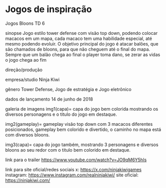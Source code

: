 # Jogos de inspiração
Jogos
Bloons TD 6

sinopse 
Jogo estilo tower defense com visão top down, podendo colocar macacos em um mapa, cada macaco tem uma habilidade especial, até mesmo podendo evoluir. O objetivo principal do jogo é atacar balões, que são chamados de bloons, para que não cheguem até o final do mapa. Sempre que um balão chega ao final o player toma dano, se zerar as vidas o jogo chega ao fim

direção/produção


empresa/studio
Ninja Kiwi

gênero
Tower Defense, Jogo de estratégia e Jogo eletrônico

dados de lançamento
14 de junho de 2018

galeria de imagens
img1(capa)= capa do jogo bem colorida mostrando os diversos personagens e o titulo do jogo em destaque.

img2(gameplay)= gameplay visão top down com 3 macacos diferentes posicionados, gameplay bem colorido e divertido, o caminho no mapa está com diversos bloons.

img3(capa)= capa do jogo também, mostrando 3 personagens e diversos bloons ao seu redor com o titulo bem colorido em destaque.

link para o trailer
https://www.youtube.com/watch?v=JO9qM6Y5hIs

link para site oficial/redes sociais
x: https://x.com/ninjakiwigames 
instagram: https://www.instagram.com/realninjakiwi/ 
site oficial: https://ninjakiwi.com/

